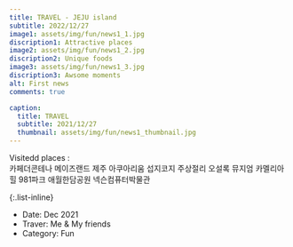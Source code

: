```yaml
---
title: TRAVEL - JEJU island
subtitle: 2022/12/27
image1: assets/img/fun/news1_1.jpg
discription1: Attractive places
image2: assets/img/fun/news1_2.jpg
discription2: Unique foods
image3: assets/img/fun/news1_3.jpg
discription3: Awsome moments
alt: First news
comments: true

caption:
  title: TRAVEL
  subtitle: 2021/12/27
  thumbnail: assets/img/fun/news1_thumbnail.jpg
---
```

Visitedd places : <br>
카페더콘테나
메이즈랜드
제주 아쿠아리움
섭지코지
주상절리
오설록 뮤지엄
카멜리아힐
981파크
애월한담공원
넥슨컴퓨터박물관


{:.list-inline}
- Date: Dec 2021
- Traver: Me & My friends
- Category: Fun
